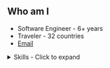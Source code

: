 ## Who am I

- Software Engineer - 6+ years
- Traveler - 32 countries
- [Email](mailto:work@safonovklim.rocks)


<details>
  <summary>Skills - Click to expand</summary>
  
  
  ## 📌 Backend - 5+ years
  - Node.js (+ Express, Koa, Sails)
  - Kafka, Zookeeper, AWS MSK
  - AWS Lambda, API Gateway, AppSync, SQS, SNS, IoT, etc
  - PostgreSQL, KairosDB, MongoDB, Cassandra, AWS RDS, DynamoDB,
  - socket.io, ActionCable
  - REST, GraphQL, Sockets
  - Ruby on Rails, Python
  - Microservices
  
  ## 📌 Frontend - 5+ years
  - ReactJS
  - Redux, React-Router, drag-and-drop (dnd)
  - d3, charts.js, Material-UI
  - webpack, gulp, pug
  - JQuery, VanilaJS

  ## 📌 And more
  - Unit tests: mocha, jest, chai, enzyme
  - e2e tests: selenium, nightwatch, webdriver.io
  - Load tests: Artillery, ECS
  - CI/CD: Github Actions, GitLab, AWS CodePipeline, TeamCity
  - docker, docker-compose, kubernetes
  - git
  - AWS
  - nginx, traefik, AWS VPC, Networking
</details>

